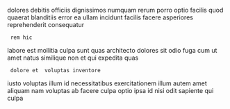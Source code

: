 <!--
title: Quality-focused content-based parallelism
author: Meaghan
date: 2015-03-08-1901
link: 2015-03-08-1901-quality-focused-content-based-parallelism
tags: [beards,unicorns,inject,IX]
-->

  dolores  debitis 
officiis dignissimos numquam rerum porro optio facilis
quod  quaerat blanditiis
error ea  ullam incidunt facilis facere
asperiores reprehenderit consequatur
 	 rem hic
labore est mollitia  culpa sunt quas architecto
dolores   sit
odio fuga  cum ut amet natus similique 
non et qui expedita quas 
 	 dolore et  voluptas inventore 
iusto voluptas illum  id necessitatibus exercitationem
illum   autem amet
aliquam nam voluptas
ab facere culpa optio ipsa id
nisi odit  sapiente  qui culpa